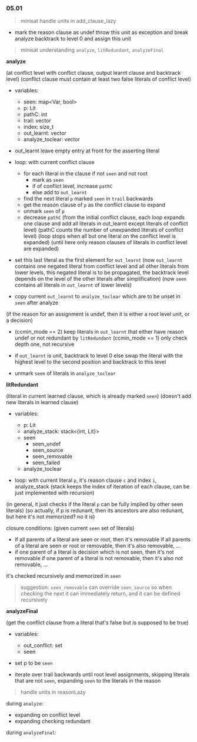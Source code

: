 ### 05.01

> minisat handle units in add_clause_lazy

- mark the reason clause as undef
  throw this unit as exception and break analyze
  backtrack to level 0 and assign this unit


> minisat understanding `analyze`, `litRedundant`, `analyzeFinal`

**analyze**

(at conflict level with conflict clause, output learnt clause and backtrack level)
(conflict clause must contain at least two false literals of conflict level)

- variables:
  - seen: map<Var, bool>
  - p: Lit
  - pathC: int
  - trail: vector<Lit>
  - index: size_t
  - out_learnt: vector<Lit>
  - analyze_toclear: vector<Lit>

- out_learnt leave empty entry at front for the asserting literal

- loop: with current conflict clause
  - for each literal in the clause if not `seen` and not root
    - mark as `seen`
    - if of conflict level, increase `pathC`
    - else add to `out_learnt`
  - find the next literal `p` marked `seen` in `trail` backwards
  - get the reason clause of `p` as the conflict clause to expand
  - unmark `seen` of `p`
  - decrease `pathC`
  (from the initial conflict clause, each loop expands one clause and add all literals in out_learnt except literals of conflict level)
  (pathC counts the number of unexpanded literals of conflict level)
  (loop stops when all but one literal on the conflict level is expanded)
  (until here only reason clauses of literals in conflict level are expanded)

- set this last literal as the first element for `out_learnt`
  (now `out_learnt` contains one negated literal from conflict level and all other literals from lower levels, this negated literal is to be propagated, the backtrack level depends on the level of the other literals after simplification)
  (now `seen` contains all literals in `out_learnt` of lower levels)

- copy current `out_learnt` to `analyze_toclear` which are to be unset in `seen` after analyze

(if the reason for an assignment is undef, then it is either a root level unit, or a decision)

- (ccmin_mode == 2) keep literals in `out_learnt` that either have reason undef or not redundant by `litRedundant`
  (ccmin_mode == 1) only check depth one, not recursive

- if `out_learnt` is unit, backtrack to level 0
  else swap the literal with the highest level to the second position and backtrack to this level

- unmark `seen` of literals in `analyze_toclear`

**litRedundant**

(literal in current learned clause, which is already marked `seen`)
(doesn't add new literals in learned clause)

- variables:
  - p: Lit
  - analyze_stack: stack<{int, Lit}>
  - seen
    - seen_undef
    - seen_source
    - seen_removable
    - seen_failed
  - analyze_toclear

- loop: with current literal `p`, it's reason clause `c` and index `i`, analyze_stack
  (stack keeps the index of iteration of each clause, can be just implemented with recursion)

(in general, it just checks if the literal `p` can be fully implied by other seen literals)
(so actually, if p is redunant, then its ancestors are also redunant, but here it's not memorized? no it is)

closure conditions: (given current `seen` set of literals)
- if all parents of a literal are seen or root, then it's removable
  if all parents of a literal are seen or root or removable, then it's also removable, ...
- if one parent of a literal is decision which is not seen, then it's not removable
  if one parent of a literal is not removable, then it's also not removable, ...

it's checked recursively and memorized in `seen`

> suggestion: `seen_removable` can override `seen_source` so when checking the next it can immediately return, and it can be defined recursively

**analyzeFinal**

(get the conflict clause from a literal that's false but is supposed to be true)

- variables:
  - out_conflict: set<Lit>
  - seen

- set p to be `seen`
- iterate over trail backwards until root level assignments, skipping literals that are not `seen`, expanding `seen` to the literals in the reason


> handle units in reasonLazy

during `analyze`:
- expanding on conflict level
- expanding checking redundant

during `analyzeFinal`:
